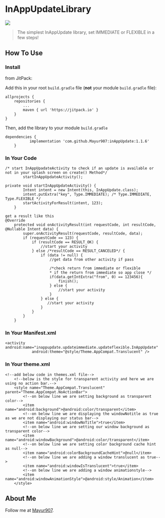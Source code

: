# InAppUpdateLibrary
[![](https://jitpack.io/v/Mayur907/inAppUpdate.svg)](https://jitpack.io/#Mayur907/inAppUpdate)

>The simplest InAppUpdate library, set IMMEDIATE or FLEXIBLE in a few steps!
 

## How To Use
### Install
from JitPack:

Add this in your root `build.gradle` file (**not** your module `build.gradle` file):
```
allprojects {
    repositories {
        ...
        maven { url 'https://jitpack.io' }
    }
}

```
Then, add the library to your module `build.gradle`
```
dependencies {
	       implementation 'com.github.Mayur907:inAppUpdate:1.1.6'
	}
```

### In Your Code
```
/* start InAppUpadateActivity to check if an update is available or not in your splash screen on create() Method*/
        startInAppUpdateActivity();
	
private void startInAppUpdateActivity() {
        Intent intent = new Intent(this, InAppUpdate.class);
        intent.putExtra("key", Type.IMMEDIATE); /* Type.IMMEDIATE, Type.FLEXIBLE */
        startActivityForResult(intent, 123);
    }

get a result like this
@Override
    protected void onActivityResult(int requestCode, int resultCode, @Nullable Intent data) {
        super.onActivityResult(requestCode, resultCode, data);       
        if (requestCode == 123) {
            if (resultCode == RESULT_OK) {
                //start your activity
            } else /*resultCode == RESULT_CANCELED*/ {
                if (data != null) {
                    //get data from other activity if pass
		    
                    /*check return from immediate or flexible
                    * if the return from immediate so app close */
                    if(data.getIntExtra("from", 0) == 123456){
                        finish();
                    } else {
                        //start your activity
                    }
                } else {
                   //start your activity
                }
            }
        }
    }
```

### In Your Manifest.xml
```
<activity android:name="inappupdate.updateimmediate.updateflexible.InAppUpdate"
            android:theme="@style/Theme.AppCompat.Translucent" />
```	

### In Your theme.xml
```
<!--add below code in themes.xml file-->
    <!--below is the style for transparent activity and here we are using no action bar.-->
    <style name="Theme.AppCompat.Translucent" parent="Theme.AppCompat.NoActionBar">
        <!--on below line we are setting background as transparent color-->
        <item name="android:background">@android:color/transparent</item>
        <!--on below line we are displaying the windowNotitle as true as we are not displaying our status bar-->
        <item name="android:windowNoTitle">true</item>
        <!--on below line we are setting our window background as transparent color-->
        <item name="android:windowBackground">@android:color/transparent</item>
        <!--on below line we are setting color background cache hint as null-->
        <item name="android:colorBackgroundCacheHint">@null</item>
        <!--on below line we are adding a window translucent as true-->
        <item name="android:windowIsTranslucent">true</item>
        <!--on below line we are adding a window animationstyle-->
        <item name="android:windowAnimationStyle">@android:style/Animation</item>
    </style>
```

## About Me
Follow me at [Mayur907](https://github.com/Mayur907).
